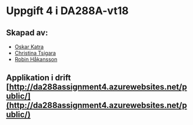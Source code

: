 # Uppgift 4 i DA288A-vt18
## Skapad av: 
- [Oskar Katra](https://github.com/OskarKatra)
- [Christina Tsigara](https://github.com/ChristinaTsigara)
- [Robin Håkansson](https://github.com/RobinHakansson)

## Applikation i drift [http://da288assignment4.azurewebsites.net/public/](http://da288assignment4.azurewebsites.net/public/)
